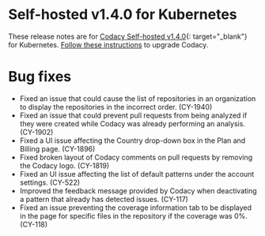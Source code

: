 # Self-hosted v1.4.0 for Kubernetes

These release notes are for [Codacy Self-hosted v1.4.0](https://github.com/codacy/chart/releases/tag/1.4.0){: target="_blank"} for Kubernetes. [Follow these instructions](/chart/maintenance/upgrade/) to upgrade Codacy.

# Bug fixes

-   Fixed an issue that could cause the list of repositories in an organization to display the repositories in the incorrect order. (CY-1940)
-   Fixed an issue that could prevent pull requests from being analyzed if they were created while Codacy was already performing an analysis. (CY-1902)
-   Fixed a UI issue affecting the Country drop-down box in the Plan and Billing page. (CY-1896)
-   Fixed broken layout of Codacy comments on pull requests by removing the Codacy logo. (CY-1819)
-   Fixed an UI issue affecting the list of default patterns under the account settings. (CY-522)
-   Improved the feedback message provided by Codacy when deactivating a pattern that already has detected issues. (CY-117)
-   Fixed an issue preventing the coverage information tab to be displayed in the page for specific files in the repository if the coverage was 0%. (CY-118)

